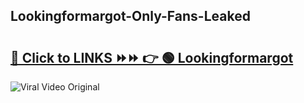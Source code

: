 
 ## Lookingformargot-Only-Fans-Leaked

# <h2><a href="https://clipsfans.com/Lookingformargot&ref=git">🔗 Click to LINKS ⏩⏩ 👉 🟢 Lookingformargot </a></h2>

<a href="https://clipsfans.com/Lookingformargot&ref=git" rel="nofollow" data-target="animated-image.originalLink"><img src="https://i.ibb.co.com/xMMVF88/686577567.gif" alt="Viral Video Original" style="max-width: 100%; display: inline-block;" data-target="animated-image.originalImage"></a>
